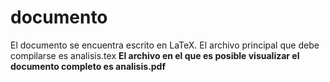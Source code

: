 # documento
El documento se encuentra escrito en LaTeX. 
El archivo principal que debe compilarse es analisis.tex
<strong>
El archivo en el que es posible visualizar el documento completo es analisis.pdf
</strong>
